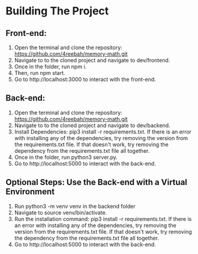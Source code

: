 # Building The Project

## Front-end: 
1. Open the terminal and clone the repository: https://github.com/4reebah/memory-math.git
2. Navigate to to the cloned project and navigate to dev/frontend.
3. Once in the folder, run npm i.
4. Then, run npm start.
5. Go to http://localhost:3000 to interact with the front-end.

## Back-end: 
1. Open the terminal and clone the repository: https://github.com/4reebah/memory-math.git
2. Navigate to to the cloned project and navigate to dev/backend.
3. Install Dependencies: pip3 install -r requirements.txt. If there is an error with installing any of the dependencies, try removing the version from the requirements.txt file. If that doesn't work, try removing the dependency from the requirements.txt file all together. 
4. Once in the folder, run python3 server.py.
5. Go to http://localhost:5000 to interact with the back-end.

## Optional Steps: Use the Back-end with a Virtual Environment
1. Run python3 -m venv venv in the backend folder
2. Navigate to source venv/bin/activate.
3. Run the installation command: pip3 install -r requirements.txt. If there is an error with installing any of the dependencies, try removing the version from the requirements.txt file. If that doesn't work, try removing the dependency from the requirements.txt file all together. 
5. Go to http://localhost:5000 to interact with the back-end.

